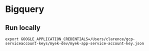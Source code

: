 # Bigquery

## Run locally

    export GOOGLE_APPLICATION_CREDENTIALS=/Users/clarence/gcp-serviceaccount-keys/myek-dev/myek-app-service-account-key.json
